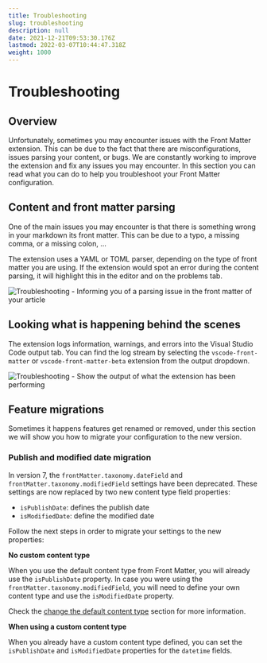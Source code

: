 ```yaml
---
title: Troubleshooting
slug: troubleshooting
description: null
date: 2021-12-21T09:53:30.176Z
lastmod: 2022-03-07T10:44:47.318Z
weight: 1000
---
```


# Troubleshooting

## Overview

Unfortunately, sometimes you may encounter issues with the Front Matter extension. This can be due to the fact that there are misconfigurations, issues parsing your content, or bugs. We are constantly working to improve the extension and fix any issues you may encounter. In this section you can read what you can do to help you troubleshoot your Front Matter configuration.

## Content and front matter parsing

One of the main issues you may encounter is that there is something wrong in your markdown its front matter. This can be due to a typo, a missing comma, or a missing colon, ...

The extension uses a YAML or TOML parser, depending on the type of front matter you are using. If the extension would spot an error during the content parsing, it will highlight this in the editor and on the problems tab.

![Troubleshooting - Informing you of a parsing issue in the front matter of your article](/releases/v5.8.0/troubleshooting.png)

## Looking what is happening behind the scenes

The extension logs information, warnings, and errors into the Visual Studio Code output tab. You can find the log stream by selecting the `vscode-front-matter` or `vscode-front-matter-beta` extension from the output dropdown.

![Troubleshooting - Show the output of what the extension has been performing](/releases/v5.8.0/troubleshooting-output.png)

## Feature migrations

Sometimes it happens features get renamed or removed, under this section we will show you how to migrate your configuration to the new version.

### Publish and modified date migration

In version 7, the `frontMatter.taxonomy.dateField` and `frontMatter.taxonomy.modifiedField` settings have been deprecated. These settings are now replaced by two new content type field properties:

- `isPublishDate`: defines the publish date
- `isModifiedDate`: define the modified date

Follow the next steps in order to migrate your settings to the new properties:

**No custom content type**

When you use the default content type from Front Matter, you will already use the `isPublishDate` property. In case you were using the `frontMatter.taxonomy.modifiedField`, you will need to define your own content type and use the `isModifiedDate` property.

Check the [change the default content type](/docs/content-creation/content-types#changing-the-default-content-type) section for more information.

**When using a custom content type**

When you already have a custom content type defined, you can set the `isPublishDate` and `isModifiedDate` properties for the `datetime` fields.
